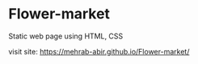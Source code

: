 # Flower-market
Static web page using HTML, CSS

visit site: https://mehrab-abir.github.io/Flower-market/
